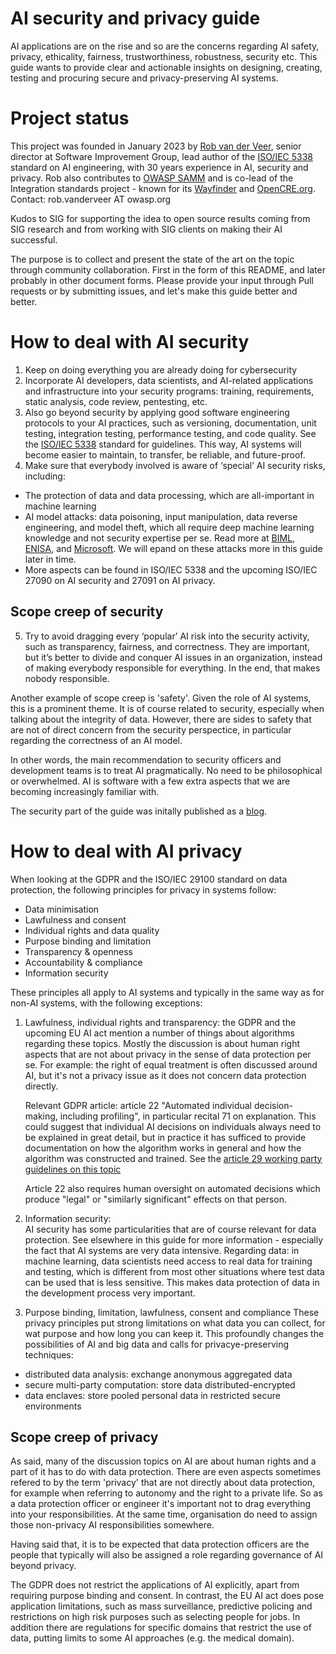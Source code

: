 AI security and privacy guide
===============================
AI applications are on the rise and so are the concerns regarding AI safety, privacy, ethicality, fairness, trustworthiness, robustness, security etc. This guide wants to provide clear and actionable insights on designing, creating, testing and procuring secure and privacy-preserving AI systems. 

# Project status
This project was founded in January 2023 by [Rob van der Veer](https://www.linkedin.com/in/robvanderveer/), senior director at Software Improvement Group, lead author of the [ISO/IEC 5338](https://www.iso.org/standard/81118.html) standard on AI engineering, with 30 years experience in AI, security and privacy. Rob also contributes to [OWASP SAMM](https://owaspsamm.org/guidance/agile/) and is co-lead of the Integration standards project - known for its [Wayfinder](https://owasp.org/www-project-integration-standards/) and [OpenCRE.org](https://www.opencre.org/). Contact: rob.vanderveer AT owasp.org

Kudos to SIG for supporting the idea to open source results coming from SIG research and from working with SIG clients on making their AI successful.

The purpose is to collect and present the state of the art on the topic through community collaboration. First in the form of this README, and later probably in other document forms. Please provide your input through Pull requests or by submitting issues, and let's make this guide better and better.

# How to deal with AI security
1. Keep on doing everything you are already doing for cybersecurity
2. Incorporate AI developers, data scientists, and AI-related applications and infrastructure into your security programs: training, requirements, static analysis, code review, pentesting, etc.
3. Also go beyond security by applying good software engineering protocols to your AI practices, such as versioning, documentation, unit testing, integration testing, performance testing, and code quality. See the [ISO/IEC 5338](https://www.iso.org/standard/81118.html) standard for guidelines. This way, AI systems will become easier to maintain, to transfer, be reliable, and future-proof.
4. Make sure that everybody involved is aware of ‘special’ AI security risks, including:
* The protection of data and data processing, which are all-important in machine learning
* AI model attacks: data poisoning, input manipulation, data reverse engineering, and model theft, which all require deep machine learning knowledge and not security expertise per se. Read more at [BIML](https://berryvilleiml.com/taxonomy/), [ENISA](https://www.enisa.europa.eu/publications/securing-machine-learning-algorithms), and [Microsoft](https://docs.microsoft.com/en-us/security/failure-modes-in-machine-learning). We will epand on these attacks more in this guide later in time.
* More aspects can be found in ISO/IEC 5338 and the upcoming ISO/IEC 27090 on AI security and 27091 on AI privacy. 

## Scope creep of security

5. Try to avoid dragging every ‘popular’ AI risk into the security activity, such as transparency, fairness, and correctness. They are important, but it’s better to divide and conquer AI issues in an organization, instead of making everybody responsible for everything. In the end, that makes nobody responsible.

Another example of scope creep is 'safety'. Given the role of AI systems, this is a prominent theme. It is of course related to security, especially when talking about the integrity of data. However, there are sides to safety that are not of direct concern from the security perspectice, in particular regarding the correctness of an AI model.

In other words, the main recommendation to security officers and development teams is to treat AI pragmatically. No need to be philosophical or overwhelmed. AI is software with a few extra aspects that we are becoming increasingly familiar with. 

The security part of the guide was initally published as a [blog](https://www.softwareimprovementgroup.com/resources/how-artificial-intelligence-attacked-my-family-and-other-ai-security-lessons/).

# How to deal with AI privacy
When looking at the GDPR and the ISO/IEC 29100 standard on data protection, the following principles for privacy in systems follow: 
* Data minimisation
* Lawfulness and consent
* Individual rights and data quality
* Purpose binding and limitation
* Transparency & openness
* Accountability & compliance
* Information security 

These principles all apply to AI systems and typically in the same way as for non-AI systems, with the following exceptions:

1. Lawfulness, individual rights and transparency: the GDPR and the upcoming EU AI act mention a number of things about algorithms regarding these topics. Mostly the discussion is about human right aspects that are not about privacy in the sense of data protection per se. For example: the right of equal treatment is often discussed around AI, but it's not a privacy issue as it does not concern data protection directly. 

    Relevant GDPR article: article 22 "Automated individual decision-making, including profiling", in particular recital 71 on explanation. This could suggest that individual AI decisions on individuals always need to be explained in great detail, but in practice it has sufficed to provide documentation on how the algorithm works in general and how the algorithm was constructed and trained. See the [article 29 working party guidelines on this topic](https://ec.europa.eu/newsroom/article29/items/612053/en) 
    
    Article 22 also requires human oversight on automated decisions which produce "legal" or "similarly significant" effects on that person.

2. Information security:  
AI security has some particularities that are of course relevant for data protection. See elsewhere in this guide for more information - especially the fact that AI systems are very data intensive. 
Regarding data: in machine learning, data scientists need access to real data for training and testing, which is different from most other situations where test data can be used that is less sensitive. This makes data protection of data in the development process very important. 

3. Purpose binding, limitation, lawfulness, consent and compliance
These privacy principles put strong limitations on what data you can collect, for wat purpose and how long you can keep it. This profoundly changes the possibilities of AI and big data and calls for privacye-preserving techniques:
* distributed data analysis: exchange anonymous aggregated data
* secure multi-party computation: store data distributed-encrypted
* data enclaves: store pooled personal data in restricted secure environments 

## Scope creep of privacy
As said, many of the discussion topics on AI are about human rights and a part of it has to do with data protection. There are even aspects sometimes refered to by the term 'privacy' that are not directly about data protection, for example when referring to autonomy and the right to a private life. So as a data protection officer or engineer it's important not to drag everything into your responsibilities. At the same time, organisation do need to assign those non-privacy AI responsibilities somewhere.

Having said that, it is to be expected that data protection officers are the people that typically will also be assigned a role regarding governance of AI beyond privacy. 

The GDPR does not restrict the applications of AI explicitly, apart from requiring purpose binding and consent. In contrast, the EU AI act does pose application limitations, such as mass surveillance, predictive policing and restrictions on high risk purposes such as selecting people for jobs. In addition there are regulations for specific domains that restrict the use of data, putting limits to some AI approaches (e.g. the medical domain). 
